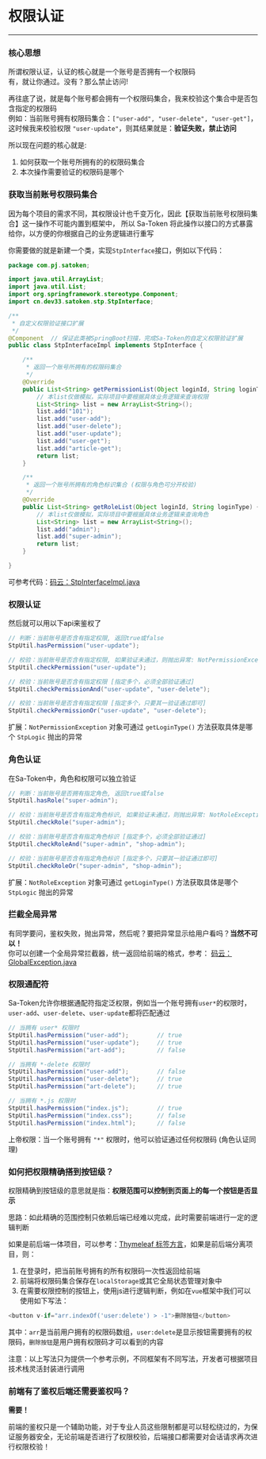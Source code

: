 # 权限认证
--- 


### 核心思想

所谓权限认证，认证的核心就是一个账号是否拥有一个权限码 <br/>
有，就让你通过。没有？那么禁止访问!

再往底了说，就是每个账号都会拥有一个权限码集合，我来校验这个集合中是否包含指定的权限码 <br/>
例如：当前账号拥有权限码集合：`["user-add", "user-delete", "user-get"]`，这时候我来校验权限 `"user-update"`，则其结果就是：**验证失败，禁止访问** <br/>

所以现在问题的核心就是: 
1. 如何获取一个账号所拥有的的权限码集合
2. 本次操作需要验证的权限码是哪个 

### 获取当前账号权限码集合
因为每个项目的需求不同，其权限设计也千变万化，因此【获取当前账号权限码集合】这一操作不可能内置到框架中，
所以 Sa-Token 将此操作以接口的方式暴露给你，以方便的你根据自己的业务逻辑进行重写

你需要做的就是新建一个类，实现`StpInterface`接口，例如以下代码：

``` java 
package com.pj.satoken;

import java.util.ArrayList;
import java.util.List;
import org.springframework.stereotype.Component;
import cn.dev33.satoken.stp.StpInterface;

/**
 * 自定义权限验证接口扩展 
 */
@Component	// 保证此类被SpringBoot扫描，完成Sa-Token的自定义权限验证扩展 
public class StpInterfaceImpl implements StpInterface {

	/**
	 * 返回一个账号所拥有的权限码集合 
	 */
	@Override
	public List<String> getPermissionList(Object loginId, String loginType) {
		// 本list仅做模拟，实际项目中要根据具体业务逻辑来查询权限
		List<String> list = new ArrayList<String>();	
		list.add("101");
		list.add("user-add");
		list.add("user-delete");
		list.add("user-update");
		list.add("user-get");
		list.add("article-get");
		return list;
	}

	/**
	 * 返回一个账号所拥有的角色标识集合 (权限与角色可分开校验)
	 */
	@Override
	public List<String> getRoleList(Object loginId, String loginType) {
		// 本list仅做模拟，实际项目中要根据具体业务逻辑来查询角色
		List<String> list = new ArrayList<String>();	
		list.add("admin");
		list.add("super-admin");
		return list;
	}

}
```

可参考代码：[码云：StpInterfaceImpl.java](https://gitee.com/dromara/sa-token/blob/master/sa-token-demo/sa-token-demo-springboot/src/main/java/com/pj/satoken/StpInterfaceImpl.java)



### 权限认证
然后就可以用以下api来鉴权了

``` java
// 判断：当前账号是否含有指定权限, 返回true或false
StpUtil.hasPermission("user-update");		

// 校验：当前账号是否含有指定权限, 如果验证未通过，则抛出异常: NotPermissionException 
StpUtil.checkPermission("user-update");		

// 校验：当前账号是否含有指定权限 [指定多个，必须全部验证通过]
StpUtil.checkPermissionAnd("user-update", "user-delete");		

// 校验：当前账号是否含有指定权限 [指定多个，只要其一验证通过即可]
StpUtil.checkPermissionOr("user-update", "user-delete");		
```

扩展：`NotPermissionException` 对象可通过 `getLoginType()` 方法获取具体是哪个 `StpLogic` 抛出的异常


### 角色认证
在Sa-Token中，角色和权限可以独立验证

``` java
// 判断：当前账号是否拥有指定角色, 返回true或false
StpUtil.hasRole("super-admin");		

// 校验：当前账号是否含有指定角色标识, 如果验证未通过，则抛出异常: NotRoleException
StpUtil.checkRole("super-admin");		

// 校验：当前账号是否含有指定角色标识 [指定多个，必须全部验证通过]
StpUtil.checkRoleAnd("super-admin", "shop-admin");		

// 校验：当前账号是否含有指定角色标识 [指定多个，只要其一验证通过即可] 
StpUtil.checkRoleOr("super-admin", "shop-admin");		
```

扩展：`NotRoleException` 对象可通过 `getLoginType()` 方法获取具体是哪个 `StpLogic` 抛出的异常



### 拦截全局异常
有同学要问，鉴权失败，抛出异常，然后呢？要把异常显示给用户看吗？**当然不可以！** <br>
你可以创建一个全局异常拦截器，统一返回给前端的格式，参考：
[码云：GlobalException.java](https://gitee.com/dromara/sa-token/blob/master/sa-token-demo/sa-token-demo-springboot/src/main/java/com/pj/current/GlobalException.java)


### 权限通配符
Sa-Token允许你根据通配符指定泛权限，例如当一个账号拥有`user*`的权限时，`user-add`、`user-delete`、`user-update`都将匹配通过

``` java
// 当拥有 user* 权限时
StpUtil.hasPermission("user-add");        // true
StpUtil.hasPermission("user-update");     // true
StpUtil.hasPermission("art-add");         // false

// 当拥有 *-delete 权限时
StpUtil.hasPermission("user-add");        // false
StpUtil.hasPermission("user-delete");     // true
StpUtil.hasPermission("art-delete");      // true

// 当拥有 *.js 权限时
StpUtil.hasPermission("index.js");        // true
StpUtil.hasPermission("index.css");       // false
StpUtil.hasPermission("index.html");      // false
```

上帝权限：当一个账号拥有 `"*"` 权限时，他可以验证通过任何权限码 (角色认证同理)


### 如何把权限精确搭到按钮级？
权限精确到按钮级的意思就是指：**权限范围可以控制到页面上的每一个按钮是否显示**

思路：如此精确的范围控制只依赖后端已经难以完成，此时需要前端进行一定的逻辑判断

如果是前后端一体项目，可以参考：[Thymeleaf 标签方言](/plugin/thymeleaf-extend)，如果是前后端分离项目，则：

1. 在登录时，把当前账号拥有的所有权限码一次性返回给前端
2. 前端将权限码集合保存在`localStorage`或其它全局状态管理对象中
3. 在需要权限控制的按钮上，使用js进行逻辑判断，例如在`vue`框架中我们可以使用如下写法：
``` js
<button v-if="arr.indexOf('user:delete') > -1">删除按钮</button>
```
其中：`arr`是当前用户拥有的权限码数组，`user:delete`是显示按钮需要拥有的权限码，`删除按钮`是用户拥有权限码才可以看到的内容


注意：以上写法只为提供一个参考示例，不同框架有不同写法，开发者可根据项目技术栈灵活封装进行调用


### 前端有了鉴权后端还需要鉴权吗？
**需要！**

前端的鉴权只是一个辅助功能，对于专业人员这些限制都是可以轻松绕过的，为保证服务器安全，无论前端是否进行了权限校验，后端接口都需要对会话请求再次进行权限校验！


